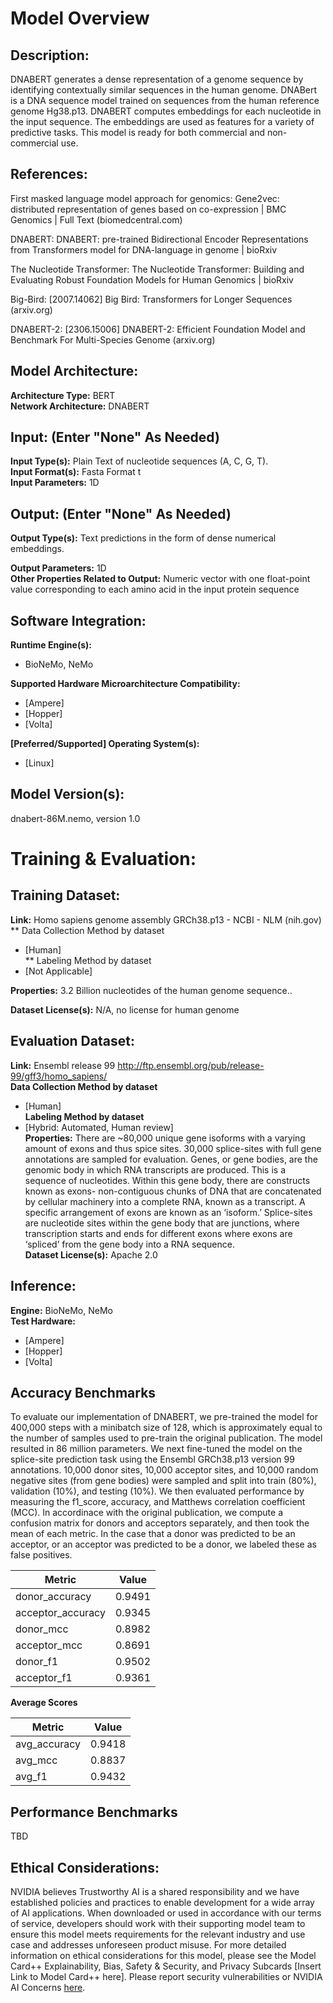 # Model Overview

## Description:

DNABERT generates a dense representation of a genome sequence by identifying contextually similar sequences in the human genome. DNABert is a DNA sequence model trained on sequences from the human reference genome Hg38.p13. DNABERT computes embeddings for each nucleotide in the input sequence. The embeddings are used as features for a variety of predictive tasks. This model is ready for both commercial and non-commercial use.



## References:
First masked language model approach for genomics: Gene2vec: distributed representation of genes based on co-expression | BMC Genomics | Full Text (biomedcentral.com)

DNABERT: DNABERT: pre-trained Bidirectional Encoder Representations from Transformers model for DNA-language in genome | bioRxiv

The Nucleotide Transformer: The Nucleotide Transformer: Building and Evaluating Robust Foundation Models for Human Genomics | bioRxiv

Big-Bird: [2007.14062] Big Bird: Transformers for Longer Sequences (arxiv.org)

DNABERT-2: [2306.15006] DNABERT-2: Efficient Foundation Model and Benchmark For Multi-Species Genome (arxiv.org)



## Model Architecture: 
**Architecture Type:** BERT  <br>
**Network Architecture:** DNABERT <br>

## Input: (Enter "None" As Needed)
**Input Type(s):** Plain Text of nucleotide sequences (A, C, G, T). <br>
**Input Format(s):** Fasta Format t<br>
**Input Parameters:** 1D <br>


## Output: (Enter "None" As Needed)
**Output Type(s):** Text predictions in the form of dense numerical embeddings. <br>

**Output Parameters:** 1D <br>
**Other Properties Related to Output:** Numeric vector with one float-point value corresponding to each amino acid in the input protein sequence <br> 


## Software Integration:
**Runtime Engine(s):** 
* BioNeMo, NeMo <br>

**Supported Hardware Microarchitecture Compatibility:** <br>
* [Ampere] <br>
* [Hopper] <br>
* [Volta] <br>

**[Preferred/Supported] Operating System(s):** <br>
* [Linux] <br>

## Model Version(s): 
dnabert-86M.nemo, version 1.0  <br>


# Training & Evaluation: 

## Training Dataset:
**Link:** Homo sapiens genome assembly GRCh38.p13 - NCBI - NLM (nih.gov) <br>
** Data Collection Method by dataset <br>
* [Human] <br>
** Labeling Method by dataset <br>
* [Not Applicable] <br>

**Properties:** 3.2 Billion nucleotides of the human genome sequence.. <br>

**Dataset License(s):** N/A, no license for human genome <br>

## Evaluation Dataset:
**Link:** Ensembl release 99 http://ftp.ensembl.org/pub/release-99/gff3/homo_sapiens/ <br>
**Data Collection Method by dataset** <br>
* [Human] <br>
**Labeling Method by dataset** <br>
* [Hybrid: Automated, Human review] <br>
**Properties:** There are ~80,000 unique gene isoforms with a varying amount of exons and thus spice sites. 30,000 splice-sites with full gene annotations are sampled for evaluation. Genes, or gene bodies, are the genomic body in which RNA transcripts are produced. This is a sequence of nucleotides. Within this gene body, there are constructs known as exons- non-contiguous chunks of DNA that are concatenated by cellular machinery into a complete RNA, known as a transcript. A specific arrangement of exons are known as an ‘isoform.’ Splice-sites are nucleotide sites within the gene body that are junctions, where transcription starts and ends for different exons where exons are ‘spliced’ from the gene body into a RNA sequence. <br>
**Dataset License(s):** Apache 2.0 <br>

## Inference:
**Engine:** BioNeMo, NeMo <br>
**Test Hardware:** <br>
* [Ampere] <br>
* [Hopper] <br>
* [Volta]  <br>

## Accuracy Benchmarks

To evaluate our implementation of DNABERT, we pre-trained the model for 400,000 steps with a minibatch size of 128, which is approximately equal to the number of samples used to pre-train the original publication. The model resulted in 86 million parameters. We next fine-tuned the model on the splice-site prediction task using the Ensembl GRCh38.p13 version 99 annotations. 10,000 donor sites, 10,000 acceptor sites, and 10,000 random negative sites (from gene bodies) were sampled and split into train (80%), validation (10%), and testing (10%). We then evaluated performance by measuring the f1_score, accuracy, and Matthews correlation coefficient (MCC). In accordinace with the original publication, we compute a confusion matrix for donors and acceptors separately, and then took the mean of each metric. In the case that a donor was predicted to be an acceptor, or an acceptor was predicted to be a donor, we labeled these as false positives.

| Metric           | Value               |
|------------------|---------------------|
| donor_accuracy   | 0.9491  |
| acceptor_accuracy| 0.9345  |
| donor_mcc        | 0.8982  |
| acceptor_mcc     | 0.8691  |
| donor_f1         | 0.9502  |
| acceptor_f1      | 0.9361  |

**Average Scores**

| Metric        | Value               |
|---------------|---------------------|
| avg_accuracy  | 0.9418  |
| avg_mcc       | 0.8837  |
| avg_f1        | 0.9432  |

## Performance Benchmarks
TBD

## Ethical Considerations:
NVIDIA believes Trustworthy AI is a shared responsibility and we have established policies and practices to enable development for a wide array of AI applications.  When downloaded or used in accordance with our terms of service, developers should work with their supporting model team to ensure this model meets requirements for the relevant industry and use case and addresses unforeseen product misuse.  For more detailed information on ethical considerations for this model, please see the Model Card++ Explainability, Bias, Safety & Security, and Privacy Subcards [Insert Link to Model Card++ here].  Please report security vulnerabilities or NVIDIA AI Concerns [here](https://www.nvidia.com/en-us/support/submit-security-vulnerability/).